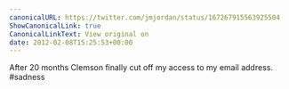 ```yaml
---
canonicalURL: https://twitter.com/jmjordan/status/167267915563925504
ShowCanonicalLink: true
CanonicalLinkText: View original on
date: 2012-02-08T15:25:53+00:00
---
```

After 20 months Clemson finally cut off my access to my email address. #sadness